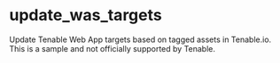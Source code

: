 # update_was_targets
Update Tenable Web App targets based on tagged assets in Tenable.io. This is a sample and not officially supported by Tenable.

